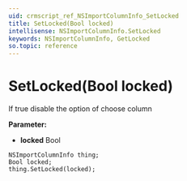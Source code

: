 ```yaml
---
uid: crmscript_ref_NSImportColumnInfo_SetLocked
title: SetLocked(Bool locked)
intellisense: NSImportColumnInfo.SetLocked
keywords: NSImportColumnInfo, GetLocked
so.topic: reference
---
```


# SetLocked(Bool locked)

If true disable the option of choose column

**Parameter:** 
* **locked** Bool

```crmscript
NSImportColumnInfo thing;
Bool locked;
thing.SetLocked(locked);
```

